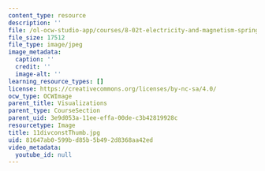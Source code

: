 ```yaml
---
content_type: resource
description: ''
file: /ol-ocw-studio-app/courses/8-02t-electricity-and-magnetism-spring-2005/81647ab0599bd85b5b492d8368aa42ed_11divconstThumb.jpg
file_size: 17512
file_type: image/jpeg
image_metadata:
  caption: ''
  credit: ''
  image-alt: ''
learning_resource_types: []
license: https://creativecommons.org/licenses/by-nc-sa/4.0/
ocw_type: OCWImage
parent_title: Visualizations
parent_type: CourseSection
parent_uid: 3e9d053a-11ee-effa-00de-c3b42819928c
resourcetype: Image
title: 11divconstThumb.jpg
uid: 81647ab0-599b-d85b-5b49-2d8368aa42ed
video_metadata:
  youtube_id: null
---
```

